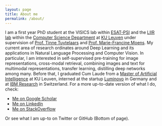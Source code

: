 ```yaml
---
layout: page
title: About me
permalink: /about/
---
```


I am a first year PhD student at the VISICS lab within [ESAT-PSI](https://www.esat.kuleuven.be/psi) and the [LIIR lab](https://liir.cs.kuleuven.be/) within the [Computer Science Department](https://wms.cs.kuleuven.be/cs/english) at [KU Leuven](https://www.kuleuven.be/kuleuven/) under supervision of [Prof. Tinne Tuytelaars](https://homes.esat.kuleuven.be/~tuytelaa/) and [Prof. Marie-Francine Moens](https://people.cs.kuleuven.be/~sien.moens/). My current area of research ordinates around Deep Learning and its applications in Natural Language Processing and Computer Vision. In particular, I am interested in self-supervised pre-training for image representations, cross-modal retrieval, combining images and text for multimodal representations, transfer learning, distilling deep networks among many. Before that, I graduated Cum Laude from a [Master of Artificial Intelligence](http://mai.kuleuven.be/) at KU Leuven, interned at the startup [Luminovo](http://luminovo.ai/) in Germany and at [IBM Research](https://www.research.ibm.com/) in Switzerland. For a more up-to-date version of what I do, check:

- [Me on Google Scholar](https://scholar.google.com/citations?user=GKJnjkgAAAAJ)
- [Me on LinkedIn](https://www.linkedin.com/in/gorjan-radevski/)
- [Me on StackOverflow](https://stackoverflow.com/users/3987085/gorjan)

Or see what I am up-to on Twitter or GitHub (Bottom of page).

